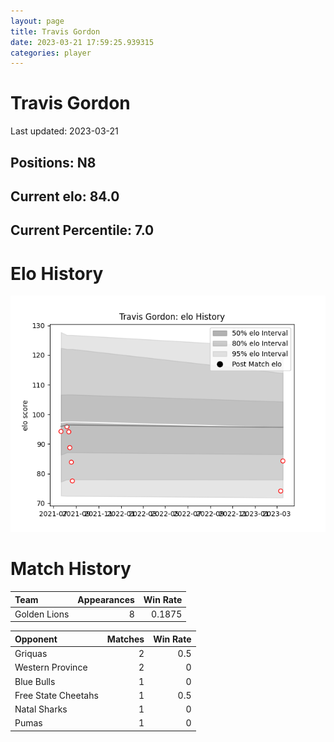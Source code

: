 ```yaml
---  
layout: page  
title: Travis Gordon  
date: 2023-03-21 17:59:25.939315  
categories: player  
---
```

# Travis Gordon


Last updated: 2023-03-21
## Positions: N8

## Current elo: 84.0

## Current Percentile: 7.0

# Elo History


![elo history](history_TravisGordon.png)
# Match History


| Team         |   Appearances |   Win Rate |
|:-------------|--------------:|-----------:|
| Golden Lions |             8 |     0.1875 |

| Opponent            |   Matches |   Win Rate |
|:--------------------|----------:|-----------:|
| Griquas             |         2 |        0.5 |
| Western Province    |         2 |        0   |
| Blue Bulls          |         1 |        0   |
| Free State Cheetahs |         1 |        0.5 |
| Natal Sharks        |         1 |        0   |
| Pumas               |         1 |        0   |